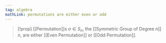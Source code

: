 ```yaml
---
tag: algebra
mathLink: permutations are either even or odd
---
```

>[!prop]
>[[Permutation]]s $\sigma\in S_{n}$, the [[Symmetric Group of Degree n]] $n$, are either [[Even Permutation]] or [[Odd Permutation]].

